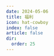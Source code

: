 ```yaml
---
date: 2024-05-06
title: 福利
icon: hat-cowboy
index: false
article: false
dir:
  order: 25
---
```


<Catalog />
